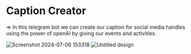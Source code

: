 # Caption Creator
=> In this telegram bot we can create our caption for social media handles using the power of openAI by giving our events and activities.


![Screenshot 2024-07-06 153318](https://github.com/janmajay6/telegram-bot/assets/89271993/6177c26f-2117-4865-8610-dce5b2a4ec6e)
![Untitled design](https://github.com/janmajay6/telegram-bot/assets/89271993/478c08a0-6ddb-491c-a5e7-82872ce69714)
